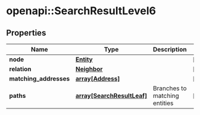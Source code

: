 # openapi::SearchResultLevel6


## Properties
Name | Type | Description | Notes
------------ | ------------- | ------------- | -------------
**node** | [**Entity**](entity.md) |  | [optional] 
**relation** | [**Neighbor**](neighbor.md) |  | [optional] 
**matching_addresses** | [**array[Address]**](address.md) |  | [optional] 
**paths** | [**array[SearchResultLeaf]**](search_result_leaf.md) | Branches to matching entities | [optional] 


